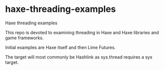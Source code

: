 # haxe-threading-examples
Haxe threading examples

This repo is devoted to examining threading in Haxe and Haxe libraries and game
frameworks.

Initial examples are Haxe itself and then Lime Futures.

The target will most commonly be Hashlink as sys.thread requires a sys target.
